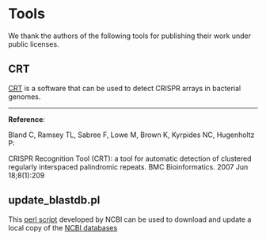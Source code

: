 # Tools

We thank the authors of the following tools for publishing their work
under public licenses.

## CRT

[CRT](http://www.room220.com/crt/) is a software that can be used to
detect CRISPR arrays in bacterial genomes.

---

**Reference**:

Bland C, Ramsey TL, Sabree F, Lowe M, Brown K, Kyrpides NC, Hugenholtz P: 

CRISPR Recognition Tool (CRT): a tool for automatic detection of
clustered regularly interspaced palindromic repeats. BMC
Bioinformatics. 2007 Jun 18;8(1):209

## update_blastdb.pl

This [perl script](www.ncbi.nlm.nih.gov/blast/docs/update_blastdb.pl)
developed by NCBI can be used to download and update a local copy of
the [NCBI databases](ftp://ftp.ncbi.nlm.nih.gov/blast/db/)